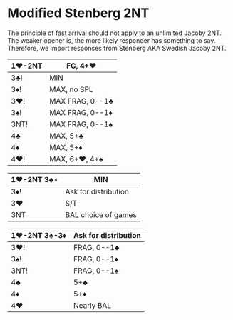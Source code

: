 # Modified Stenberg 2NT

The principle of fast arrival should not apply to an unlimited Jacoby 2NT.
The weaker opener is, the more likely responder has something to say.
Therefore, we import responses from Stenberg AKA Swedish Jacoby 2NT.

| 1♥-2NT | FG, 4+♥ |
|--------|---------|
| 3♣!    | MIN
| 3♦!    | MAX, no SPL
| 3♥!    | MAX FRAG, 0--1♣
| 3♠!    | MAX FRAG, 0--1♦
| 3NT!   | MAX FRAG, 0--1♠
| 4♣     | MAX, 5+♣
| 4♦     | MAX, 5+♦
| 4♥!    | MAX, 6+♥, 4+♠

| 1♥-2NT 3♣- | MIN |
|------------|-----|
| 3♦!        | Ask for distribution
| 3♥         | S/T
| 3NT        | BAL choice of games

| 1♥-2NT 3♣-3♦ | Ask for distribution |
|--------------|----------------------|
| 3♥!          | FRAG, 0--1♣          |
| 3♠!          | FRAG, 0--1♦          |
| 3NT!         | FRAG, 0--1♠          |
| 4♣           | 5+♣                  |
| 4♦           | 5+♦                  |
| 4♥           | Nearly BAL           |
